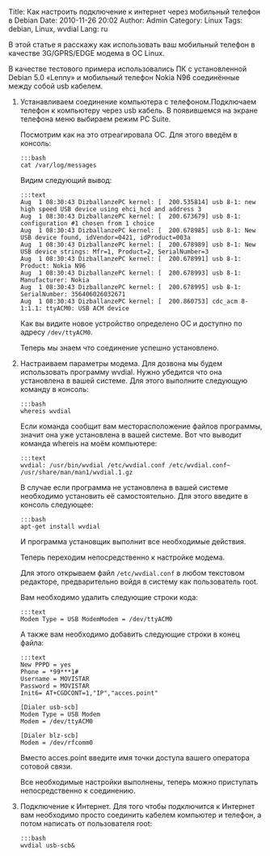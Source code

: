 Title: Как настроить подключение к интернет через мобильный телефон в Debian
Date: 2010-11-26 20:02
Author: Admin
Category: Linux
Tags: debian, Linux, wvdial
Lang: ru

В этой статье я расскажу как использовать ваш мобильный телефон в
качестве 3G/GPRS/EDGE модема в ОС Linux.

В качестве тестового примера использовались ПК с установленной Debian
5.0 «Lenny» и мобильный телефон Nokia N96 соединённые между собой usb
кабелем.

1.  Устанавливаем соединение компьютера с телефоном.Подключаем телефон к
    компьютеру через usb кабель. В появившемся на экране телефона меню
    выбираем режим PC Suite.

    Посмотрим как на это отреагировала ОС. Для этого введём в консоль:

        :::bash
        cat /var/log/messages

    Видим следующий вывод:

        :::text
        Aug  1 08:30:43 DizballanzePC kernel: [  200.535814] usb 8-1: new high speed USB device using ehci_hcd and address 3
        Aug  1 08:30:43 DizballanzePC kernel: [  200.673679] usb 8-1: configuration #1 chosen from 1 choice
        Aug  1 08:30:43 DizballanzePC kernel: [  200.678985] usb 8-1: New USB device found, idVendor=0421, idProduct=003a
        Aug  1 08:30:43 DizballanzePC kernel: [  200.678989] usb 8-1: New USB device strings: Mfr=1, Product=2, SerialNumber=3
        Aug  1 08:30:43 DizballanzePC kernel: [  200.678991] usb 8-1: Product: Nokia N96
        Aug  1 08:30:43 DizballanzePC kernel: [  200.678993] usb 8-1: Manufacturer: Nokia
        Aug  1 08:30:43 DizballanzePC kernel: [  200.678995] usb 8-1: SerialNumber: 356406026032671
        Aug  1 08:30:43 DizballanzePC kernel: [  200.860753] cdc_acm 8-1:1.1: ttyACM0: USB ACM device

    Как вы видите новое устройство определено ОС и доступно по адресу
    `/dev/ttyACM0`.

    Теперь мы знаем что соединение успешно установлено.

2.  Настраиваем параметры модема. Для дозвона мы будем использовать
    программу wvdial. Нужно убедится что она установлена в вашей
    системе. Для этого выполните следующую команду в консоль:

        :::bash
        whereis wvdial

    Если команда сообщит вам месторасположение файлов программы, значит
    она уже установлена в вашей системе. Вот что выводит команда whereis
    на моём компьютере:

        :::text
        wvdial: /usr/bin/wvdial /etc/wvdial.conf /etc/wvdial.conf~ /usr/share/man/man1/wvdial.1.gz

    В случае если программа не установлена в вашей системе необходимо
    установить её самостоятельно. Для этого введите в консоль следующее:

        :::bash
        apt-get install wvdial

    И программа установщик выполнит все необходимые действия.

    Теперь переходим непосредственно к настройке модема.

    Для этого открываем файл `/etc/wvdial.conf` в любом текстовом
    редакторе, предварительно войдя в систему как пользователь root.

    Вам необходимо удалить следующие строки кода:

        :::text
        Modem Type = USB ModemModem = /dev/ttyACM0

    А также вам необходимо добавить следующие строки в конец файла:

        :::text
        New PPPD = yes
        Phone = *99***1#
        Username = MOVISTAR
        Password = MOVISTAR
        Init6= AT+CGDCONT=1,"IP","acces.point"

        [Dialer usb-scb]
        Modem Type = USB Modem
        Modem = /dev/ttyACM0

        [Dialer blz-scb]
        Modem = /dev/rfcomm0

    Вместо acces.point введите имя точки доступа вашего оператора
    сотовой связи.

    Все необходимые настройки выполнены, теперь можно приступать
    непосредственно к соединению.

3.  Подключение к Интернет. Для того чтобы подключится к Интернет вам
    необходимо просто соединить кабелем компьютер и телефон, а потом
    написать от пользователя root:

        :::bash
        wvdial usb-scb&﻿